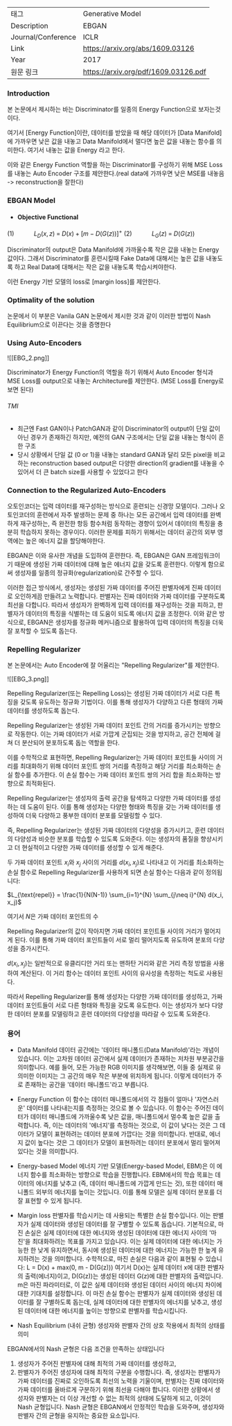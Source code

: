 |                    |                                      |
| ------------------ | ------------------------------------ |
| 태그               | Generative Model                     |
| Description        | EBGAN                                |
| Journal/Conference | ICLR                                 |
| Link               | https://arxiv.org/abs/1609.03126 |
| Year               | 2017                                 |
| 원문 링크          | https://arxiv.org/pdf/1609.03126.pdf|


### Introduction
본 논문에서 제시하는 바는 Discriminator를 일종의 Energy Function으로 보자는것이다.

여기서 [Energy Function]이란, 데이터를 받았을 때 해당 데이터가 [Data Manifold]에 가까우면 낮은 값을 내놓고 Data Manifold에서 멀다면 높은 값을 내놓는 함수를 의미한다. 여기서 내놓는 값을 Energy 라고 한다. 

이와 같은 Energy Function 역할을 하는 Discriminator를 구성하기 위해 MSE Loss를 내놓는 Auto Encoder 구조를 제안한다.(real data에 가까우면 낮은 MSE를 내놓음 -> reconstruction을 잘한다)


### EBGAN Model 

- #### Objective Functional 
$(1)\;\;\;\;\;\;\;\;\;\;\;\;\;L_D(x, z) \; = \; D(x) + [m - D(G(z))]^+$
$(2)\;\;\;\;\;\;\;\;\;\;\;\;\; L_G(z) \; = \; D(G(z))$

Discriminator의 output은 Data Manifold에 가까울수록 작은 값을 내놓는 Energy 값이다.
그래서 Discriminator를 훈련시킬때 Fake Data에 대해서는 높은 값을 내놓도록 하고 Real Data에 대해서는 작은 값을 내놓도록 학습시켜야한다.

이런 Energy 기반 모델의 loss로 [margin loss]를 제안한다.



### Optimality of the solution
논문에서 이 부분은 Vanila GAN 논문에서 제시한 것과 같이 이러한 방법이 Nash Equilibrium으로 이끈다는 것을 증명한다 



### Using Auto-Encoders 
![[EBG_2.png]]

Discriminator가 Energy Function의 역할을 하기 위해서 Auto Encoder 형식과 MSE Loss를 output으로 내놓는 Architecture를 제안한다. (MSE Loss를 Energy로 보면 된다)

###### TMI
- 최근엔 Fast GAN이나 PatchGAN과 같이 Discriminator의 output이 단일 값이 아닌 경우가 존재하긴 하지만, 예전의 GAN 구조에서는 단일 값을 내놓는 형식이 흔한 구조
- 당시 상황에서 단일 값 (0 or 1)을 내놓는 standard GAN과 달리 모든 pixel을 비교하는 reconstruction based output은 다양한 direction의 gradient를 내놓을 수 있어서 더 큰 batch size를 사용할 수 있었다고 한다 



### Connection to the Regularized Auto-Encoders
오토인코더는 입력 데이터를 재구성하는 방식으로 훈련되는 신경망 모델이다. 그러나 오토인코더의 훈련에서 자주 발생하는 문제 중 하나는 모든 공간에서 입력 데이터를 완벽하게 재구성하는, 즉 완전한 항등 함수처럼 동작하는 경향이 있어서 데이터의 특징을 충분히 학습하지 못하는 경우이다. 이러한 문제를 피하기 위해서는 데이터 공간의 외부 영역에는 높은 에너지 값을 할당해야한다.

EBGAN은 이와 유사한 개념을 도입하여 훈련한다. 즉, EBGAN은 GAN 프레임워크이기 때문에 생성된 가짜 데이터에 대해 높은 에너지 값을 갖도록 훈련한다. 이렇게 함으로써 생성자를 일종의 정규화(regularization)로 간주할 수 있다.

이러한 접근 방식에서, 생성자는 생성된 가짜 데이터를 주어진 판별자에게 진짜 데이터로 오인하게끔 만들려고 노력합니다. 판별자는 진짜 데이터와 가짜 데이터를 구분하도록 최선을 다합니다. 따라서 생성자가 완벽하게 입력 데이터를 재구성하는 것을 피하고, 판별자가 데이터의 특징을 식별하는 데 도움이 되도록 에너지 값을 조정한다.
이와 같은 방식으로, EBGAN은 생성자를 정규화 메커니즘으로 활용하여 입력 데이터의 특징을 더욱 잘 포착할 수 있도록 돕는다.


### Repelling Regularizer 

본 논문에서는 Auto Encoder에 잘 어울리는 "Repelling Regularizer"를 제안한다. 

![[EBG_3.png]]

Repelling Regularizer(또는 Repelling Loss)는 생성된 가짜 데이터가 서로 다른 특징을 갖도록 유도하는 정규화 기법이다. 이를 통해 생성자가 다양하고 다른 형태의 가짜 데이터를 생성하도록 돕는다.

Repelling Regularizer는 생성된 가짜 데이터 포인트 간의 거리를 증가시키는 방향으로 작동한다. 이는 가짜 데이터가 서로 가깝게 군집되는 것을 방지하고, 공간 전체에 걸쳐 더 분산되어 분포하도록 돕는 역할을 한다.

이를 수학적으로 표현하면, Repelling Regularizer는 가짜 데이터 포인트들 사이의 거리를 최대화하기 위해 데이터 포인트 쌍의 거리를 측정하고 해당 거리를 최소화하는 손실 함수를 추가한다. 이 손실 함수는 가짜 데이터 포인트 쌍의 거리 합을 최소화하는 방향으로 최적화된다.

Repelling Regularizer는 생성자의 출력 공간을 탐색하고 다양한 가짜 데이터를 생성하는 데 도움이 된다. 이를 통해 생성자는 다양한 형태와 특징을 갖는 가짜 데이터를 생성하여 더욱 다양하고 풍부한 데이터 분포를 모델링할 수 있다.

즉, Repelling Regularizer는 생성된 가짜 데이터의 다양성을 증가시키고, 훈련 데이터의 다양성과 비슷한 분포를 학습할 수 있도록 도와준다. 이는 생성자의 품질을 향상시키고 더 현실적이고 다양한 가짜 데이터를 생성할 수 있게 해준다.


두 가짜 데이터 포인트 $x_i$와 $x_j$ 사이의 거리를 $d(x_i, x_j)$로 나타내고 이 거리를 최소화하는 손실 함수로 Repelling Regularizer를 사용하게 되면 손실 함수는 다음과 같이 정의됩니다:

$L_{\text{repel}} = \frac{1}{N(N-1)} \sum_{i=1}^{N} \sum_{j\neq i}^{N} d(x_i, x_j)$

여기서 $N$은 가짜 데이터 포인트의 수

Repelling Regularizer의 값이 작아지면 가짜 데이터 포인트들 사이의 거리가 멀어지게 된다. 이를 통해 가짜 데이터 포인트들이 서로 멀리 떨어지도록 유도하여 분포의 다양성을 증가시킨다.

$d(x_i, x_j)$는 일반적으로 유클리디안 거리 또는 맨하탄 거리와 같은 거리 측정 방법을 사용하여 계산된다. 이 거리 함수는 데이터 포인트 사이의 유사성을 측정하는 척도로 사용된다.

따라서 Repelling Regularizer를 통해 생성자는 다양한 가짜 데이터를 생성하고, 가짜 데이터 포인트들이 서로 다른 형태와 특징을 갖도록 유도한다. 이는 생성자가 보다 다양한 데이터 분포를 모델링하고 훈련 데이터의 다양성을 따라갈 수 있도록 도와준다.














### 용어 

- Data Manifold 
데이터 공간에는 '데이터 매니폴드(Data Manifold)'라는 개념이 있습니다. 이는 고차원 데이터 공간에서 실제 데이터가 존재하는 저차원 부분공간을 의미합니다. 예를 들어, 모든 가능한 RGB 이미지를 생각해보면, 이들 중 실제로 유의미한 이미지는 그 공간의 매우 작은 부분에 위치하게 됩니다. 이렇게 데이터가 주로 존재하는 공간을 '데이터 매니폴드'라고 부릅니다.


- Energy Function
이 함수는 데이터 매니폴드에서의 각 점들이 얼마나 '자연스러운' 데이터를 나타내는지를 측정하는 것으로 볼 수 있습니다. 이 함수는 주어진 데이터가 데이터 매니폴드에 가까울수록 낮은 값을, 매니폴드에서 멀수록 높은 값을 출력합니다. 즉, 이는 데이터의 '에너지'를 측정하는 것으로, 이 값이 낮다는 것은 그 데이터가 모델이 표현하려는 데이터 분포에 가깝다는 것을 의미합니다. 반대로, 에너지 값이 높다는 것은 그 데이터가 모델이 표현하려는 데이터 분포에서 멀리 떨어져 있다는 것을 의미합니다.


- Energy-based Model
에너지 기반 모델(Energy-based Model, EBM)은 이 에너지 함수를 최소화하는 방향으로 학습을 진행합니다. EBM에서의 학습 목표는 데이터의 에너지를 낮추고 (즉, 데이터 매니폴드에 가깝게 만드는 것), 또한 데이터 매니폴드 외부의 에너지를 높이는 것입니다. 이를 통해 모델은 실제 데이터 분포를 더 잘 표현할 수 있게 됩니다.


- Margin loss
판별자를 학습시키는 데 사용되는 특별한 손실 함수입니다. 이는 판별자가 실제 데이터와 생성된 데이터를 잘 구별할 수 있도록 돕습니다. 
기본적으로, 마진 손실은 실제 데이터에 대한 에너지와 생성된 데이터에 대한 에너지 사이의 '마진'을 최대화하려는 목표를 가지고 있습니다. 이는 실제 데이터에 대한 에너지는 가능한 한 낮게 유지하면서, 동시에 생성된 데이터에 대한 에너지는 가능한 한 높게 유지하려는 것을 의미합니다.
수학적으로, 마진 손실은 다음과 같이 표현될 수 있습니다:
L = D(x) + max(0, m - D(G(z)))
여기서 D(x)는 실제 데이터 x에 대한 판별자의 출력(에너지)이고, D(G(z))는 생성된 데이터 G(z)에 대한 판별자의 출력입니다. m은 마진 파라미터로, 이 값은 실제 데이터와 생성된 데이터 사이의 에너지 차이에 대한 기대치를 설정합니다.
이 마진 손실 함수는 판별자가 실제 데이터와 생성된 데이터를 잘 구별하도록 돕는데, 실제 데이터에 대한 판별자의 에너지를 낮추고, 생성된 데이터에 대한 에너지를 높이는 방향으로 판별자를 학습시킵니다.


- Nash Equilibrium (내쉬 균형)
생성자와 판별자 간의 상호 작용에서 최적의 상태를 의미

EBGAN에서의 Nash 균형은 다음 조건을 만족하는 상태입니다
1.  생성자가 주어진 판별자에 대해 최적의 가짜 데이터를 생성하고,
2.  판별자가 주어진 생성자에 대해 최적의 구분을 수행합니다.
즉, 생성자는 판별자가 가짜 데이터를 진짜로 오인하도록 최선의 노력을 기울이며, 판별자는 진짜 데이터와 가짜 데이터를 올바르게 구분하기 위해 최선을 다해야 합니다. 이러한 상황에서 생성자와 판별자는 더 이상 개선할 수 없는 최적의 상태에 도달하게 되고, 이것이 Nash 균형입니다.
Nash 균형은 EBGAN에서 안정적인 학습을 도와주며, 생성자와 판별자 간의 균형을 유지하는 중요한 요소입니다.

